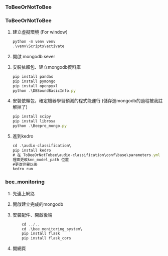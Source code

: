 ### ToBeeOrNotToBee
### ToBeeOrNotToBee

1. 建立虛擬環境 (For window)
    
    ```jsx
    python -m venv venv
    .\venv\Scripts\activate
    ```
    
2. 開啟 mongodb sever
    
    
    
3. 安裝依賴包、建立mongodb資料庫
    
    ```jsx
    pip install pandas
    pip install pymongo
    pip install openpyxl
    python .\DBSoundBasicInfo.py
    ```
    
4. 安裝依賴包，確定機器學習預測的程式能運行 (儲存進mongodb的過程被我註解掉了)
    
    ```jsx
    pip install scipy
    pip install librosa
    python .\Beepre_mongo.py
    ```
    
5. 進到kedro
    
    ```jsx
    cd .\audio-classification\
    pip install kedro
    # 在 ToBeeOrNotTobee\audio-classification\conf\base\parameters.yml
    裡面更改knn_model_path 位置 
    #更改完畢以後
    kedro run
    ```
    

### bee_monitoring

1. 先連上網路
2. 開啟建立完成的mongodb
3. 安裝配件、開啟後端
    
    ```jsx
    	cd ../..
    	cd .\bee_monitoring_system\
    	pip install flask
    	pip install flask_cors
    ```
    
4. 開網頁
